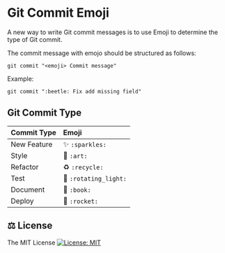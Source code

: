 # Git Commit Emoji

A new way to write Git commit messages is to use Emoji to determine the type of Git commit.

The commit message with emojo should be structured as follows:

```
git commit "<emoji> Commit message"
```

Example:

```
git commit ":beetle: Fix add missing field"
```

## Git Commit Type

|   Commit Type              | Emoji                                         |
|:---------------------------|:----------------------------------------------|
| New Feature                | :sparkles: `:sparkles:`                       |
| Style                      | :art: `:art:`                                 |
| Refactor                   | :recycle: `:recycle:`                         |
| Test                       | :rotating_light: `:rotating_light:`           |
| Document                   | :book: `:book:`                               |
| Deploy                     | :rocket: `:rocket:`                           |

## ⚖️ License

The MIT License [![License: MIT](https://img.shields.io/badge/License-MIT-yellow.svg)](https://opensource.org/licenses/MIT)
